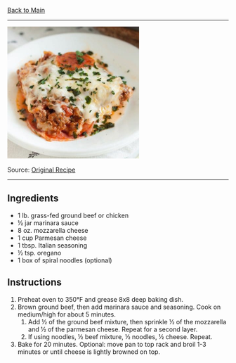 [Back to Main](/README.md)

---

<img src="/200%20Images/Pizza%20Casserole%20Bake.jpg" width="300" />

Source: [Original Recipe](https://kaseytrenum.com/pizza-casserole-keto-low-carb/)

---
## Ingredients

- 1 lb. grass-fed ground beef or chicken
- ½ jar marinara sauce
- 8 oz. mozzarella cheese
- 1 cup Parmesan cheese
- 1 tbsp. Italian seasoning
- ½ tsp. oregano
- 1 box of spiral noodles (optional)

## Instructions

1. Preheat oven to 350°F and grease 8x8 deep baking dish.
2. Brown ground beef, then add marinara sauce and seasoning. Cook on medium/high for about 5 minutes.
    1. Add ½ of the ground beef mixture, then sprinkle ½ of the mozzarella and ½ of the parmesan cheese. Repeat for a second layer.
    2. If using noodles, ½ beef mixture, ½ noodles, ½ cheese. Repeat.
3. Bake for 20 minutes. Optional: move pan to top rack and broil 1-3 minutes or until cheese is lightly browned on top.